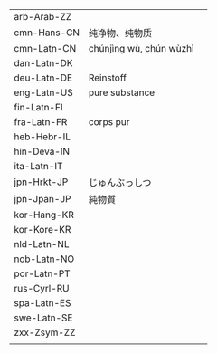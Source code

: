 | | | |
|-|-|-|
| arb-Arab-ZZ |  |  |
| cmn-Hans-CN | 纯净物、纯物质 |  |
| cmn-Latn-CN | chúnjìng wù, chún wùzhì |  |
| dan-Latn-DK |  |  |
| deu-Latn-DE | Reinstoff |  |
| eng-Latn-US | pure substance |  |
| fin-Latn-FI |  |  |
| fra-Latn-FR | corps pur |  |
| heb-Hebr-IL |  |  |
| hin-Deva-IN |  |  |
| ita-Latn-IT |  |  |
| jpn-Hrkt-JP | じゅんぶっしつ |  |
| jpn-Jpan-JP | 純物質 |  |
| kor-Hang-KR |  |  |
| kor-Kore-KR |  |  |
| nld-Latn-NL |  |  |
| nob-Latn-NO |  |  |
| por-Latn-PT |  |  |
| rus-Cyrl-RU |  |  |
| spa-Latn-ES |  |  |
| swe-Latn-SE |  |  |
| zxx-Zsym-ZZ |  |  |
|  |  |  |
